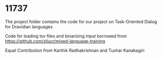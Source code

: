 # 11737

The project folder contains the code for our project on Task-Oriented Dialog for Dravidian languages

Code for loading tsv files and binarizing input borrowed from https://github.com/zliucr/mixed-language-training

Equal Contribution from Karthik Radhakrishnan and Tushar Kanakagiri 

